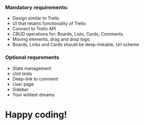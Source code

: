 ### Mandatory requirements: 
* Design similar to Trello
* UI that retains functionality of Trello
* Connect to Trello API
* CRUD operations for: Boards, Lists, Cards, Comments
* Moving elements, drag and drop logic
* Boards, Links and Cards should be deep-linkable, Url scheme

### Optional requrements
* State management
* Unit tests
* Deep-link to comment
* User page
* Sidebar
* Your wildest dreams

# Happy coding!